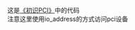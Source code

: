 这是[《初识PCI》](https://blog.csdn.net/subfate/article/details/41892591?locationNum=9&fps=1)中的代码  
注意这里使用io_address的方式访问pci设备
